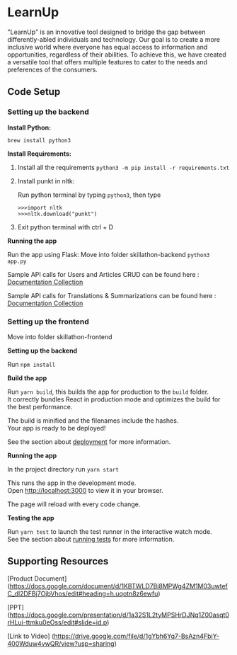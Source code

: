 
# LearnUp
"LearnUp" is an innovative tool designed to bridge the gap between differently-abled individuals and technology. Our goal is to create a more inclusive world where everyone has equal access to information and opportunities, regardless of their abilities. To achieve this, we have created a versatile tool that offers multiple features to cater to the needs and preferences of the consumers.

## Code Setup

### Setting up the backend
**Install Python:**

`brew install python3`

**Install Requirements:**

1. Install all the requirements
  `python3 -m pip install -r requirements.txt`

2. Install punkt in nltk:

    Run python terminal by typing `python3`, then type

    ```
    >>>import nltk
    >>>nltk.download("punkt")
    ```

3. Exit python terminal with ctrl + D

**Running the app**

Run the app using Flask:
Move into folder skillathon-backend
`python3 app.py`

Sample API calls for Users and Articles CRUD can be found here : [Documentation Collection](https://documenter.getpostman.com/view/7484288/2s93CPqsDv)


Sample API calls for Translations & Summarizations can be found here : [Documentation Collection](https://documenter.getpostman.com/view/26052824/2s93CPqCVN)




### Setting up the frontend

Move into folder skillathon-frontend

**Setting up the backend**

Run `npm install`

**Build the app**

Run `yarn build`, this builds the app for production to the `build` folder.\
It correctly bundles React in production mode and optimizes the build for the best performance.

The build is minified and the filenames include the hashes.\
Your app is ready to be deployed!

See the section about [deployment](https://facebook.github.io/create-react-app/docs/deployment) for more information.

**Running the app**

In the project directory run `yarn start`

This runs the app in the development mode.\
Open [http://localhost:3000](http://localhost:3000) to view it in your browser.

The page will reload with every code change.

**Testing the app**

Run `yarn test` to launch the test runner in the interactive watch mode.\
See the section about [running tests](https://facebook.github.io/create-react-app/docs/running-tests) for more information.


## Supporting Resources

[Product Document] (https://docs.google.com/document/d/1KBTWLD7Bi8MPWg4ZM1M03uwtefC_dl2DFBj7OjbVhos/edit#heading=h.uqotn8z6ewfu)

[PPT] (https://docs.google.com/presentation/d/1a32S1L2tyMPSHrDJNq1Z00asqt0rHLui-ttmku0eOss/edit#slide=id.p)

[Link to Video] (https://drive.google.com/file/d/1gYbh6Yq7-BsAzn4FbiY-400Wduw4vwQR/view?usp=sharing)

